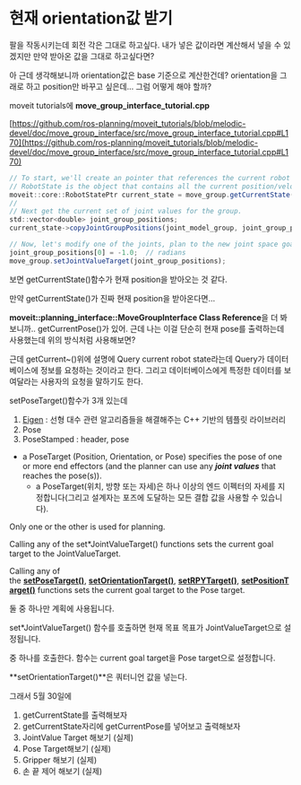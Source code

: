 # 현재 orientation값 받기

팔을 작동시키는데 회전 각은 그대로 하고싶다. 내가 넣은 값이라면 계산해서 넣을 수 있겠지만 만약 받아온 값을 그대로 하고싶다면? 

아 근데 생각해보니까 orientation값은 base 기준으로 계산한건데? orientation을 그래로 하고 position만 바꾸고 싶은데… 그럼 어떻게 해야 할까?

moveit tutorials에 **move_group_interface_tutorial.cpp**

[https://github.com/ros-planning/moveit_tutorials/blob/melodic-devel/doc/move_group_interface/src/move_group_interface_tutorial.cpp#L170](https://github.com/ros-planning/moveit_tutorials/blob/melodic-devel/doc/move_group_interface/src/move_group_interface_tutorial.cpp#L170)

```jsx
// To start, we'll create an pointer that references the current robot's state.
// RobotState is the object that contains all the current position/velocity/acceleration data.
moveit::core::RobotStatePtr current_state = move_group.getCurrentState();
//
// Next get the current set of joint values for the group.
std::vector<double> joint_group_positions;
current_state->copyJointGroupPositions(joint_model_group, joint_group_positions);

// Now, let's modify one of the joints, plan to the new joint space goal and visualize the plan.
joint_group_positions[0] = -1.0;  // radians
move_group.setJointValueTarget(joint_group_positions);
```

보면 getCurrentState()함수가 현재 position을 받아오는 것 같다.

만약 getCurrentState()가 진짜 현재 position을 받아온다면…

**moveit::planning_interface::MoveGroupInterface Class Reference**을 더 봐보니까.. getCurrentPose()가 있어. 근데 나는 이걸 단순히 현재 pose를 출력하는데 사용했는데 위의 방식처럼 사용해보면?

근데 getCurrent~()위에 설명에 Query current robot state라는데 Query가 데이터베이스에 정보를 요청하는 것이라고 한다. 그리고 데이터베이스에게 특정한 데이터를 보여달라는 사용자의 요청을 말하기도 한다.

setPoseTarget()함수가 3개 있는데

1. [Eigen](https://sunggoo.tistory.com/36) : 선형 대수 관련 알고리즘들을 해결해주는 C++ 기반의 템플릿 라이브러리
2. Pose
3. PoseStamped : header, pose

- a PoseTarget (Position, Orientation, or Pose) specifies the pose of one or more end effectors (and the planner can use any ***joint values*** that reaches the pose(s)).
    - a PoseTarget(위치, 방향 또는 자세)은 하나 이상의 엔드 이펙터의 자세를 지정합니다(그리고 설계자는 포즈에 도달하는 모든 결합 값을 사용할 수 있습니다).
    

Only one or the other is used for planning. 

Calling any of the set*JointValueTarget() functions sets the current goal target to the JointValueTarget. 

Calling any of the **[setPoseTarget()](http://docs.ros.org/en/melodic/api/moveit_ros_planning_interface/html/classmoveit_1_1planning__interface_1_1MoveGroupInterface.html#a28a6cebdb01f4f8cadc829b36855182a)**, **[setOrientationTarget()](http://docs.ros.org/en/melodic/api/moveit_ros_planning_interface/html/classmoveit_1_1planning__interface_1_1MoveGroupInterface.html#a718268743cb7a60268803c8840d63a75)**, **[setRPYTarget()](http://docs.ros.org/en/melodic/api/moveit_ros_planning_interface/html/classmoveit_1_1planning__interface_1_1MoveGroupInterface.html#a7f43684b3ccf3788d758c2aafa887353)**, **[setPositionTarget()](http://docs.ros.org/en/melodic/api/moveit_ros_planning_interface/html/classmoveit_1_1planning__interface_1_1MoveGroupInterface.html#a417e37154a0f276de9ab70bae2fcad32)** functions sets the current goal target to the Pose target.

둘 중 하나만 계획에 사용됩니다.

set*JointValueTarget() 함수를 호출하면 현재 목표 목표가 JointValueTarget으로 설정됩니다.

중 하나를 호출한다. 함수는 current goal target을 Pose target으로 설정합니다.

**setOrientationTarget()**은 쿼터니언 값을 넣는다.

그래서 5월 30일에

1. getCurrentState를 출력해보자
2. getCurrentState자리에 getCurrentPose를 넣어보고 출력해보자
3. JointValue Target 해보기 (실제)
4. Pose Target해보기 (실제)
5. Gripper 해보기 (실제)
6. 손 끝 제어 해보기 (실제)
